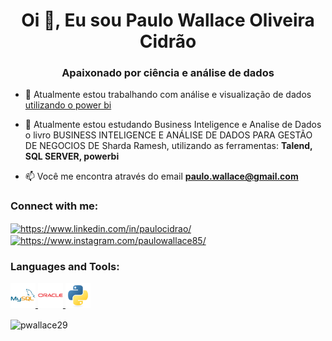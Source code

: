 <h1 align="center">Oi 👋, Eu sou Paulo Wallace Oliveira Cidrão</h1>
<h3 align="center">Apaixonado por ciência e análise de dados</h3>

- 🔭 Atualmente estou trabalhando com análise e visualização de dados [utilizando o power bi](https://github.com/pwallace29/powerbi.git)

- 🌱 Atualmente estou estudando Business Inteligence e Analise de Dados o livro BUSINESS INTELIGENCE E ANÁLISE DE DADOS PARA GESTÃO DE NEGOCIOS DE Sharda Ramesh, utilizando as ferramentas: **Talend, SQL SERVER, powerbi**

- 📫 Você me encontra através do email **paulo.wallace@gmail.com**

<h3 align="left">Connect with me:</h3>
<p align="left">
<a href="https://linkedin.com/in/https://www.linkedin.com/in/paulocidrao/" target="blank"><img align="center" src="https://raw.githubusercontent.com/rahuldkjain/github-profile-readme-generator/master/src/images/icons/Social/linked-in-alt.svg" alt="https://www.linkedin.com/in/paulocidrao/" height="30" width="40" /></a>
<a href="https://instagram.com/https://www.instagram.com/paulowallace85/" target="blank"><img align="center" src="https://raw.githubusercontent.com/rahuldkjain/github-profile-readme-generator/master/src/images/icons/Social/instagram.svg" alt="https://www.instagram.com/paulowallace85/" height="30" width="40" /></a>
</p>

<h3 align="left">Languages and Tools:</h3>
<p align="left"> <a href="https://www.mysql.com/" target="_blank" rel="noreferrer"> <img src="https://raw.githubusercontent.com/devicons/devicon/master/icons/mysql/mysql-original-wordmark.svg" alt="mysql" width="40" height="40"/> </a> <a href="https://www.oracle.com/" target="_blank" rel="noreferrer"> <img src="https://raw.githubusercontent.com/devicons/devicon/master/icons/oracle/oracle-original.svg" alt="oracle" width="40" height="40"/> </a> <a href="https://www.python.org" target="_blank" rel="noreferrer"> <img src="https://raw.githubusercontent.com/devicons/devicon/master/icons/python/python-original.svg" alt="python" width="40" height="40"/> </a> </p>

<p><img align="center" src="https://github-readme-stats.vercel.app/api/top-langs?username=pwallace29&show_icons=true&locale=en&layout=compact" alt="pwallace29" /></p>

<!---

- 👋 Hi, I’m @pwallace29
- 👀 I’m interested in ...
- 🌱 I’m currently learning ...
- 💞️ I’m looking to collaborate on ...
- 📫 How to reach me ...



pwallace29/pwallace29 is a ✨ special ✨ repository because its `README.md` (this file) appears on your GitHub profile.
You can click the Preview link to take a look at your changes.
--->

